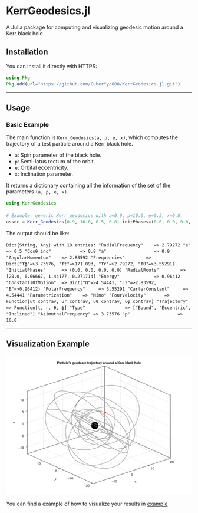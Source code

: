 # KerrGeodesics.jl

A Julia package for computing and visualizing geodesic motion around a Kerr black hole.

## Installation

You can install it directly with HTTPS:

```julia
using Pkg
Pkg.add(url="https://github.com/CuberYyc808/KerrGeodesics.jl.git")
```

---

## Usage

### Basic Example

The main function is `Kerr_Geodesics(a, p, e, x)`, which computes the trajectory of a test particle around a Kerr black hole.

- `a`: Spin parameter of the black hole.
- `p`: Semi-latus rectum of the orbit.
- `e`: Orbital eccentricity.
- `x`: Inclination parameter.

It returns a dictionary containing all the information of the set of the parameters `(a, p, e, x)`.

```julia
using KerrGeodesics

# Example: generic Kerr geodesics with a=0.9, p=10.0, e=0.5, x=0.8. 
assoc = Kerr_Geodesics(0.9, 10.0, 0.5, 0.8; initPhases=(0.0, 0.0, 0.0, 0.0))
```

The output should be like:

``
Dict{String, Any} with 18 entries:
  "RadialFrequency"    => 2.79272
  "e"                  => 0.5
  "Cosθ_inc"           => 0.8
  "a"                  => 0.9
  "AngularMomentum"    => 2.83592
  "Frequencies"        => Dict("ϒϕ"=>3.73576, "ϒt"=>171.093, "ϒr"=>2.79272, "ϒθ"=>3.55291)
  "InitialPhases"      => (0.0, 0.0, 0.0, 0.0)
  "RadialRoots"        => [20.0, 6.66667, 1.44177, 0.271714]
  "Energy"             => 0.96412
  "ConstantsOfMotion"  => Dict("Q"=>4.54441, "Lz"=>2.83592, "E"=>0.96412)
  "PolarFrequency"     => 3.55291
  "CarterConstant"     => 4.54441
  "Parametrization"    => "Mino"
  "FourVelocity"       => Function[ut_contrav, ur_contrav, uθ_contrav, uφ_contrav]
  "Trajectory"         => Function[t, r, θ, ϕ]
  "Type"               => ["Bound", "Eccentric", "Inclined"]
  "AzimuthalFrequency" => 3.73576
  "p"                  => 10.0
``

---

## Visualization Example

![Particle trajectory around Kerr black hole](example/Trajectory_generic.gif)

You can find a example of how to visualize your results in [example](example/Test_KerrGeodesics.ipynb)
